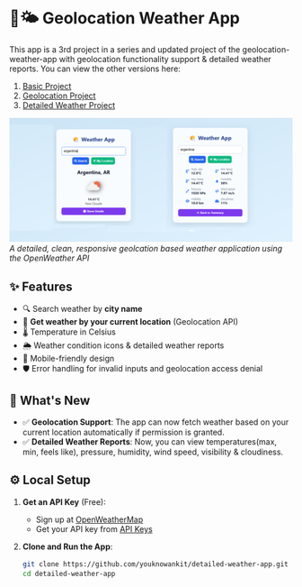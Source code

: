 # 📍🌤️ Geolocation Weather App

This app is a 3rd project in a series and updated project of the geolocation-weather-app with geolocation functionality support & detailed weather reports. You can view the other versions here: 
1. [Basic Project](https://github.com/youknowankit/weather-app)
1. [Geolocation Project](https://github.com/youknowankit/geolocation-weather-app)
3. [Detailed Weather Project](https://github.com/youknowankit/detailed-weather-app)

![Weather App Screenshot](./screenshot.png)  
*A detailed, clean, responsive geolcation based weather application using the OpenWeather API*

## ✨ Features
- 🔍 Search weather by **city name**
- 📍 **Get weather by your current location** (Geolocation API)
- 🌡️ Temperature in Celsius
- 🌦️ Weather condition icons & detailed weather reports
- 📱 Mobile-friendly design
- 🛡️ Error handling for invalid inputs and geolocation access denial

## 🚀 What's New
- ✅ **Geolocation Support**: The app can now fetch weather based on your current location automatically if permission is granted.
- ✅ **Detailed Weather Reports**: Now, you can view temperatures(max, min, feels like), pressure, humidity, wind speed, visibility & cloudiness.

## ⚙️ Local Setup

1. **Get an API Key** (Free):
   - Sign up at [OpenWeatherMap](https://openweathermap.org/)
   - Get your API key from [API Keys](https://home.openweathermap.org/api_keys)

2. **Clone and Run the App**:
   ```bash
   git clone https://github.com/youknowankit/detailed-weather-app.git
   cd detailed-weather-app
